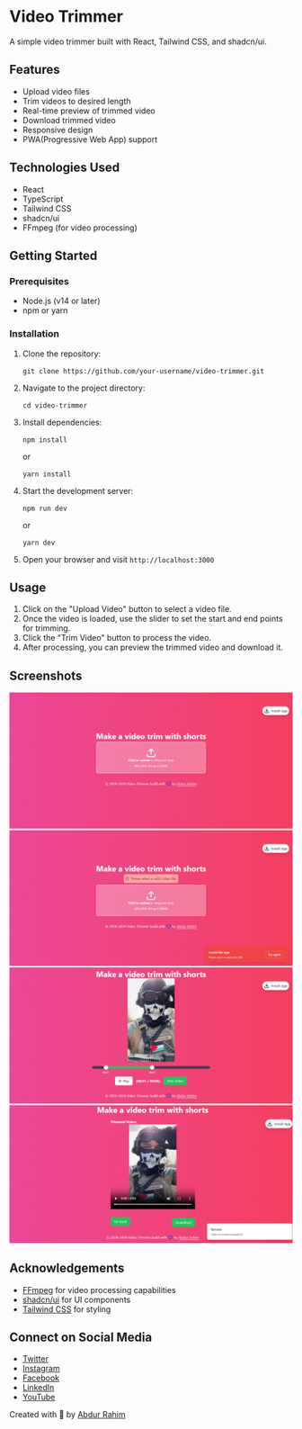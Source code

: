 # Video Trimmer

A simple video trimmer built with React, Tailwind CSS, and shadcn/ui. 

## Features

- Upload video files
- Trim videos to desired length
- Real-time preview of trimmed video
- Download trimmed video
- Responsive design
- PWA(Progressive Web App) support

## Technologies Used

- React
- TypeScript
- Tailwind CSS
- shadcn/ui
- FFmpeg (for video processing)

## Getting Started

### Prerequisites

- Node.js (v14 or later)
- npm or yarn

### Installation

1. Clone the repository:
   ```
   git clone https://github.com/your-username/video-trimmer.git
   ```

2. Navigate to the project directory:
   ```
   cd video-trimmer
   ```

3. Install dependencies:
   ```
   npm install
   ```
   or
   ```
   yarn install
   ```

4. Start the development server:
   ```
   npm run dev
   ```
   or
   ```
   yarn dev
   ```

5. Open your browser and visit `http://localhost:3000`

## Usage

1. Click on the "Upload Video" button to select a video file.
2. Once the video is loaded, use the slider to set the start and end points for trimming.
3. Click the "Trim Video" button to process the video.
4. After processing, you can preview the trimmed video and download it.


## Screenshots


![Home Page](public/image.png)
![File Error](public/image-1.png)
![Upload Video](public/image-2.png)
![Trim Video](public/image-3.png)

## Acknowledgements

- [FFmpeg](https://ffmpeg.org/) for video processing capabilities
- [shadcn/ui](https://ui.shadcn.com/) for UI components
- [Tailwind CSS](https://tailwindcss.com/) for styling


## Connect on Social Media
- [Twitter](https://twitter.com/AbdurRahim4G)
- [Instagram](https://www.instagram.com/abdurrahim4g/)
- [Facebook](https://www.facebook.com/Rahim72446)
- [LinkedIn](https://www.linkedin.com/in/abdur-rahim4g/)
- [YouTube](https://youtube.com/@AbdurRahimm)

Created with 💜 by [Abdur Rahim](https://github.com/AbdurRaahimm)

